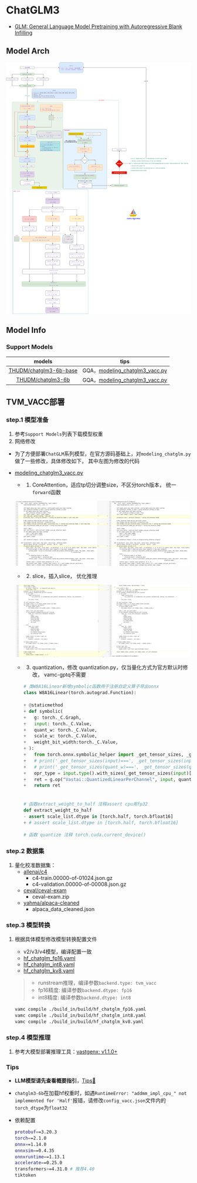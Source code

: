 # ChatGLM3

- [GLM: General Language Model Pretraining with Autoregressive Blank Infilling](https://arxiv.org/abs/2103.10360)

## Model Arch

![](../../images/llm/chatglm/chatglm2_arch.png)

## Model Info

### Support Models

| models | tips |
| :---: | :--: |
| [THUDM/chatglm3-6b-base](https://huggingface.co/THUDM/chatglm3-6b-base)   | GQA，[modeling_chatglm3_vacc.py](./build_in/source_code/modeling_chatglm3_vacc.py) |
| [THUDM/chatglm3-6b](https://huggingface.co/THUDM/chatglm3-6b)  | GQA，[modeling_chatglm3_vacc.py](./build_in/source_code/modeling_chatglm3_vacc.py) |

## TVM_VACC部署

### step.1 模型准备

1. 参考`Support Models`列表下载模型权重
2. 网络修改
- 为了方便部署`ChatGLM`系列模型，在官方源码基础上，对`modeling_chatglm.py`做了一些修改，具体修改如下， 其中左图为修改的代码
- [modeling_chatglm3_vacc.py](./build_in/source_code/modeling_chatglm3_vacc.py)

  - 1. CoreAttention，适应tp切分调整size，不区分torch版本， 统一`forward`函数

  ![](../../images/llm/chatglm/coreatten_init.png)

  - 2. slice，插入slice， 优化推理

  ![](../../images/llm/chatglm/slice.png)

  - 3. quantization，修改 quantization.py，仅当量化方式为官方默认时修改， vamc-gptq不需要
    ```python
    # 类W8A16Linear新增symbolic函数用于注册自定义算子导出onnx
    class W8A16Linear(torch.autograd.Function):

    + @staticmethod
    + def symbolic(
    + 	g: torch._C.Graph,
    + 	input: torch._C.Value,
    + 	quant_w: torch._C.Value,
    + 	scale_w: torch._C.Value,
    + 	weight_bit_width:torch._C.Value,
    + ):
    + 	from torch.onnx.symbolic_helper import _get_tensor_sizes, _get_tensor_dim_size
    + 	# print('_get_tensor_sizes(input)===', _get_tensor_sizes(input))
    + 	# print('_get_tensor_sizes(quant_w)===', _get_tensor_sizes(quant_w))
    + 	opr_type = input.type().with_sizes(_get_tensor_sizes(input)[:-1] + [_get_tensor_sizes(quant_w)[0],])
    + 	ret = g.op("Vastai::QuantizedLinearPerChannel", input, quant_w, scale_w).setType(opr_type)
    + 	return ret


    # 函数extract_weight_to_half 注释assert cpu用fp32
    def extract_weight_to_half
    - assert scale_list.dtype in [torch.half, torch.bfloat16]
    + # assert scale_list.dtype in [torch.half, torch.bfloat16]

    # 函数 quantize 注释 torch.cuda.current_device()

    ```


### step.2 数据集

1. 量化校准数据集：
    - [allenai/c4](https://hf-mirror.com/datasets/allenai/c4/tree/main/en)
        - c4-train.00000-of-01024.json.gz
        - c4-validation.00000-of-00008.json.gz
    - [ceval/ceval-exam](https://hf-mirror.com/datasets/ceval/ceval-exam/tree/main)
        - ceval-exam.zip
    - [yahma/alpaca-cleaned](https://hf-mirror.com/datasets/yahma/alpaca-cleaned/tree/main)
        - alpaca_data_cleaned.json

### step.3 模型转换
1. 根据具体模型修改模型转换配置文件
    - v2/v3/v4模型，编译配置一致
    - [hf_chatglm_fp16.yaml](./build_in/build/hf_chatglm_fp16.yaml)
    - [hf_chatglm_int8.yaml](./build_in/build/hf_chatglm_int8.yaml)
    - [hf_chatglm_kv8.yaml](./build_in/build/hf_chatglm_kv8.yaml)

    > - runstream推理，编译参数`backend.type: tvm_vacc`
    > - fp16精度: 编译参数`backend.dtype: fp16`
    > - int8精度: 编译参数`backend.dtype: int8`

    ```bash
    vamc compile ./build_in/build/hf_chatglm_fp16.yaml
    vamc compile ./build_in/build/hf_chatglm_int8.yaml
    vamc compile ./build_in/build/hf_chatglm_kv8.yaml
    ```


### step.4 模型推理
1. 参考大模型部署推理工具：[vastgenx: v1.1.0+](../../docs/vastgenx/README.md)


### Tips
- **LLM模型请先查看概要指引**，[Tips🔔](../README.md)

- `chatglm3-6b`在加载hf权重时，如遇`RuntimeError: "addmm_impl_cpu_" not implemented for 'Half'`报错，请修改`config_vacc.json`文件内的`torch_dtype`为`float32`
- 依赖配置
    ```bash
    protobuf==3.20.3
    torch==2.1.0
    onnx==1.14.0
    onnxsim==0.4.35
    onnxruntime==1.13.1
    accelerate==0.25.0
    transformers>=4.31.0 # 推荐4.40
    tiktoken
    ```

